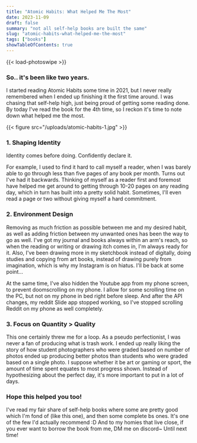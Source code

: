 ```yaml
---
title: "Atomic Habits: What Helped Me The Most"
date: 2023-11-09
draft: false
summary: "not all self-help books are built the same"
slug: "atomic-habits-what-helped-me-the-most"
tags: ["books"]
showTableOfContents: true 
---
```


{{< load-photoswipe >}}

### So.. it's been like two years.

I started reading Atomic Habits some time in 2021, but I never really remembered when I ended up finishing it the first time around. I was chasing that self-help high, just being proud of getting some reading done. By today I've read the book for the 4th time, so I reckon it's time to note down what helped me the most.

{{< figure src="/uploads/atomic-habits-1.jpg" >}}

### 1. Shaping Identity 

Identity comes before doing. Confidently declare it.

For example, I used to find it hard to call myself a reader, when I was barely able to go through less than five pages of any book per month. Turns out I've had it backwards. Thinking of myself as a reader first and foremost have helped me get around to getting through 10-20 pages on any reading day, which in turn has built into a pretty solid habit. Sometimes, I'll even read a page or two without giving myself a hard commitment. 


### 2. Environment Design

Removing as much friction as possible between me and my desired habit, as well as adding friction between my unwanted ones has been the way to go as well. I've got my journal and books always within an arm's reach, so when the reading or writing or drawing itch comes in, I'm always ready for it. Also, I've been drawing more in my sketchbook instead of digitally, doing studies and copying from art books, instead of drawing purely from imagination, which is why my Instagram is on hiatus. I'll be back at some point...

At the same time, I've also hidden the Youtube app from my phone screen, to prevent doomscrolling on my phone. I allow for some scrolling time on the PC, but not on my phone in bed right before sleep. And after the API changes, my reddit Slide app stopped working, so I've stopped scrolling Reddit on my phone as well completely.


### 3. Focus on Quantity > Quality

This one certainly threw me for a loop. As a pseudo perfectionist, I was never a fan of producing what is trash work. I ended up really liking the story of how student photographers who were graded based on number of photos ended up producing better photos than students who were graded based on a single photo. I suppose whether it be art or gaming or sport, the amount of time spent equates to most progress shown. Instead of hypothesizing about the perfect day, it's more important to put in a lot of days.

### Hope this helped you too!

I've read my fair share of self-help books where some are pretty good which I'm fond of (like this one), and then some complete bs ones. It's one of the few I'd actually recommend :D And to my homies that live close, if you ever want to borrow the book from me, DM me on discord~ Until next time!
